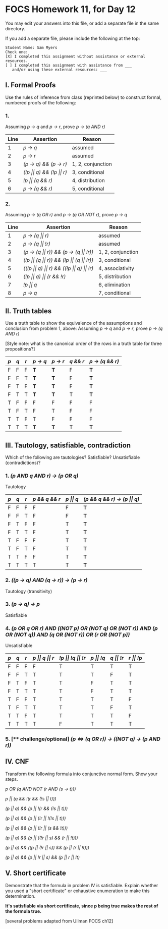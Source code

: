# FOCS Homework 11, for Day 12

You may edit your answers into this file, or add a separate file in the same directory.

If you add a separate file, please include the following at the top:

```
Student Name: Sam Myers
Check one:
[X] I completed this assignment without assistance or external resources.
[ ] I completed this assignment with assistance from ___
   and/or using these external resources: ___
```

## I. Formal Proofs

Use the rules of inference from class (reprinted below) to construct formal, numbered proofs of the following:

### 1. 

Assuming _p -> q_ and _p -> r_, prove _p -> (q AND r)_

Line | Assertion                    | Reason
-----|------------------------------|-------------------
  1  | _p -> q_                     | assumed
  2  | _p -> r_                     | assumed
  3  | _(p -> q) && (p -> r)_       | 1, 2, conjunction
  4  | _(!p \|\| q) && (!p \|\| r)_ | 3, conditional
  5  | _!p \|\| (q && r)_           | 4, distribution
  6  | _p -> (q && r)_              | 5, conditional


### 2.

Assuming _p -> (q OR r)_ and _p -> (q OR NOT r)_, prove _p -> q_

Line | Assertion                                       | Reason
-----|-------------------------------------------------|-------------------
  1  | _p -> (q \|\| r)_                               | assumed
  2  | _p -> (q \|\| !r)_                              | assumed
  3  | _(p -> (q \|\| r)) && (p -> (q \|\| !r))_       | 1, 2, conjunction
  4  | _(!p \|\| (q \|\| r)) && (!p \|\| (q \|\| !r))_ | 3, conditional
  5  | _((!p \|\| q) \|\| r) && ((!p \|\| q) \|\| !r)_ | 4, associativity
  6  | _(!p \|\| q) \|\| (r && !r)_                    | 5, distribution
  7  | _!p \|\| q_                                     | 6, elimination
  8  | _p -> q_                                        | 7, conditional


## II. Truth tables

Use a truth table to show the equivalence of the assumptions and conclusion from problem 1, above:  Assuming _p -> q_ and _p -> r_, prove _p -> (q AND r)_

[Style note:  what is the canonical order of the rows in a truth table for three propositions?]

 _p_ | _q_ | _r_ | _p -> q_ | _p -> r_ | _q && r_ | _p -> (q && r)_
-----|-----|-----|----------|----------|----------|-----------------
  F  |  F  |  F  |  __T__   |  __T__   |  F       |  __T__
  F  |  F  |  T  |  __T__   |  __T__   |  F       |  __T__
  F  |  T  |  F  |  __T__   |  __T__   |  F       |  __T__
  F  |  T  |  T  |  __T__   |  __T__   |  T       |  __T__
  T  |  F  |  F  |    F     |    F     |  F       |    F
  T  |  F  |  T  |    F     |    T     |  F       |    F
  T  |  T  |  F  |    T     |    F     |  F       |    F
  T  |  T  |  T  |  __T__   |  __T__   |  T       |  __T__


## III. Tautology, satisfiable, contradiction

Which of the following are tautologies?  Satisfiable?  Unsatisfiable (contradictions)?

### 1. _(p AND q AND r) -> (p OR q)_

Tautology

 _p_ | _q_ | _r_ | _p && q && r_ | _p \|\| q_ | _(p && q && r) -> (p \|\| q)_
 ----|-----|-----|---------------|----------|-----------------------------
  F  |  F  |  F  |  F            |  F       |  __T__
  F  |  F  |  T  |  F            |  F       |  __T__
  F  |  T  |  F  |  F            |  T       |  __T__
  F  |  T  |  T  |  F            |  T       |  __T__
  T  |  F  |  F  |  F            |  T       |  __T__
  T  |  F  |  T  |  F            |  T       |  __T__
  T  |  T  |  F  |  F            |  T       |  __T__
  T  |  T  |  T  |  T            |  T       |  __T__

### 2. _((p -> q) AND (q -> r)) -> (p -> r)_

Tautology (transitivity)

### 3. _(p -> q) -> p_

Satisfiable

### 4. _(p OR q OR r) AND ((NOT p) OR (NOT q) OR (NOT r)) AND (p OR (NOT q)) AND (q OR (NOT r)) OR (r OR (NOT p))_ 

Unsatisfiable

 _p_ | _q_ | _r_ | _p \|\| q \|\| r_ | _!p \|\| !q \|\| !r_ | _p \|\| !q_ | _q \|\| !r_ | _r \|\| !p_
 ----|-----|-----|-------------------|----------------------|-------------|-------------|-------------
  F  |  F  |  F  |  F                |  T                   |  T          |  T          |  T
  F  |  F  |  T  |  T                |  T                   |  T          |  F          |  T
  F  |  T  |  F  |  T                |  T                   |  F          |  T          |  T
  F  |  T  |  T  |  T                |  T                   |  F          |  T          |  T
  T  |  F  |  F  |  T                |  T                   |  T          |  T          |  F
  T  |  F  |  T  |  T                |  T                   |  T          |  F          |  T
  T  |  T  |  F  |  T                |  T                   |  T          |  T          |  F
  T  |  T  |  T  |  T                |  F                   |  T          |  T          |  T

### 5. [** challenge/optional] _(p <=> (q OR r)) -> ((NOT q) -> (p AND r))_



## IV. CNF

Transform the following formula into conjunctive normal form.  Show your steps.

_p OR (q AND NOT (r AND (s -> t)))_

_p || (q && !(r && (!s || t)))_

_(p || q) && (p || !(r && (!s || t)))_

_(p || q) && (p || (!r || !(!s || t)))_

_(p || q) && (p || (!r || (s && !t)))_

_(p || q) && (p || ((!r || s) && (r || !t)))_

_(p || q) && ((p || (!r || s)) && (p || (r || !t)))_

_(p || q) && (p || !r || s) && (p || r || !t)_


## V. Short certificate

Demonstrate that the formula in problem IV is satisfiable.  Explain whether you used a  "short certificate" or exhaustive enumeration to make this determination.

__It's satisfiable via short certificate, since p being true makes the rest of the formula true.__

[several problems adapted from Ullman FOCS ch12]
